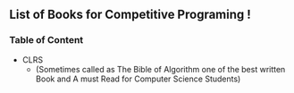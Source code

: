 ## List of Books for Competitive Programing ! 
### Table of Content
- CLRS 
  - (Sometimes called as The Bible of Algorithm one of the best written Book and A must Read for Computer Science Students)

 
